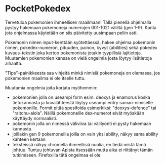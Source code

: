 # PocketPokedex

Tervetuloa pokemonien ihmeellisen maailmaan!
Tällä pienellä ohjelmalla pystyy hakemaan pokemoneja numerojen 001-1021 väliltä (gen 1-9). Kanta jota ohjelmassa käytetään on siis päivitetty uusimpaan peliin asti.

Pokemonin nimen input-kenttään syötettäessä, hakee ohjelma pokemonin nimen, pokedex-numeron, pituuden, painon, kyvyt (abilities) sekä 
pokedex kuvaus-tekstin joka kertoo pokemonista jotakin tyypillisiä lajitietoja.
Muutamien pokemonien kanssa on vielä ongelmia josta löytyy lisätietoja alhaalta.

"Tips"-painikkeesta saa vihjeitä minkä nimisiä pokemoneja on olemassa, jos pokemonien maailma ei ole itselle tuttu.

Muutamia ongelmia joita korjata myöhemmin:

- pokemonien jolla on useampi form esim. deoxys ja enamorus koska tietokannasta ja kuvalähteestä löytyy useampi entry saman-nimiselle pokemonille. Formit pitää spesifoida esimerkiksi: "deoxys-defence" tai "raitchu-alola". Näillä pokemoneille dex-numerot eivät myöskään 
käyttäydy normaalisti.
- pokemonin jolla on nimessä väliviiva tai välilyönti ei pysty hakemaan kannasta.
- joillakin gen 9 pokemoneilla joilla on vain yksi ability, näkyy sama ability kahteen kertaan
- teksteissä näkyy chromella ihmeellisiä nuolia, en tiedä mistä tämä johtuu. Tuntuu johtuvan Apista itsessään mutta aika ei riittänyt tämän tutkimiseen.
Firefoxilla tätä ongelmaa ei ole.